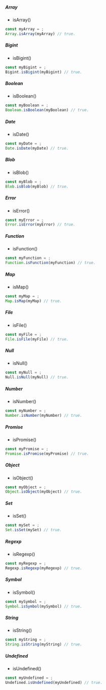 ##### Array
- isArray()
```js
const myArray = ;
Array.isArray(myArray) // true.
```

##### Bigint
- isBigint()
```js
const myBigint = ;
Bigint.isBigint(myBigint) // true.
```

##### Boolean
- isBoolean()
```js
const myBoolean = ;
Boolean.isBoolean(myBoolean) // true.
```

##### Date
- isDate()
```js
const myDate = ;
Date.isDate(myDate) // true.
```

##### Blob
- isBlob()
```js
const myBlob = ;
Blob.isBlob(myBlob) // true.
```

##### Error
- isError()
```js
const myError = ;
Error.isError(myError) // true.
```

##### Function
- isFunction()
```js
const myFunction = ;
Function.isFunction(myFunction) // true.
```

##### Map
- isMap()
```js
const myMap = ;
Map.isMap(myMap) // true.
```

##### File
- isFile()
```js
const myFile = ;
File.isFile(myFile) // true.
```

##### Null
- isNull()
```js
const myNull = ;
Null.isNull(myNull) // true.
```

##### Number
- isNumber()
```js
const myNumber = ;
Number.isNumber(myNumber) // true.
```

##### Promise
- isPromise()
```js
const myPromise = ;
Promise.isPromise(myPromise) // true.
```

##### Object
- isObject()
```js
const myObject = ;
Object.isObject(myObject) // true.
```

##### Set
- isSet()
```js
const mySet = ;
Set.isSet(mySet) // true.
```

##### Regexp
- isRegexp()
```js
const myRegexp = ;
Regexp.isRegexp(myRegexp) // true.
```

##### Symbol
- isSymbol()
```js
const mySymbol = ;
Symbol.isSymbol(mySymbol) // true.
```

##### String
- isString()
```js
const myString = ;
String.isString(myString) // true.
```

##### Undefined
- isUndefined()
```js
const myUndefined = ;
Undefined.isUndefined(myUndefined) // true.
```

